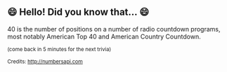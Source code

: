 ## :smile: Hello! Did you know that... :smile:
40 is the number of positions on a number of radio countdown programs, most notably American Top 40 and American Country Countdown.

<sup>(come back in 5 minutes for the next trivia)</sup>


<sup>Credits: http://numbersapi.com</sup>
